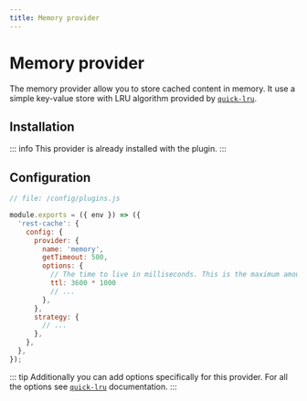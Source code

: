 ```yaml
---
title: Memory provider
---
```


# Memory provider

The memory provider allow you to store cached content in memory. It use a simple key-value store with LRU algorithm provided by [`quick-lru`](https://github.com/sindresorhus/quick-lru).

## Installation

::: info
This provider is already installed with the plugin.
:::

## Configuration

```js {6-16}
// file: /config/plugins.js

module.exports = ({ env }) => ({
  'rest-cache': {
    config: {
      provider: {
        name: 'memory',
        getTimeout: 500,
        options: {
          // The time to live in milliseconds. This is the maximum amount of time that an item can be in the cache before it is removed.
          ttl: 3600 * 1000
          // ...
        },
      },
      strategy: {
        // ...
      },
    },
  },
});
```

::: tip
Additionally you can add options specifically for this provider. For all the options see [`quick-lru`](https://github.com/sindresorhus/quick-lru/tree/v7.0.1#options) documentation.
:::
